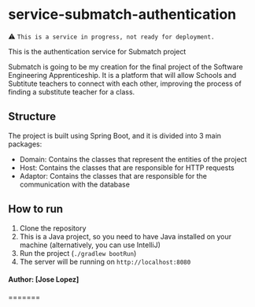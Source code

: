 # service-submatch-authentication

⚠️ `This is a service in progress, not ready for deployment. `

This is the authentication service for Submatch project

Submatch is going to be my creation for the final project of the Software Engineering Apprenticeship. It is a platform that will
allow Schools and Subtitute teachers to connect with each other, improving the process of finding a substitute teacher for a class.

## Structure
The project is built using Spring Boot, and it is divided into 3 main packages:
- Domain: Contains the classes that represent the entities of the project
- Host: Contains the classes that are responsible for HTTP requests
- Adaptor: Contains the classes that are responsible for the communication with the database

## How to run
1. Clone the repository
2. This is a Java project, so you need to have Java installed on your machine (alternatively, you can use IntelliJ)
3. Run the project (`./gradlew bootRun`)
4. The server will be running on `http://localhost:8080`



#### Author: [Jose Lopez]
=======
